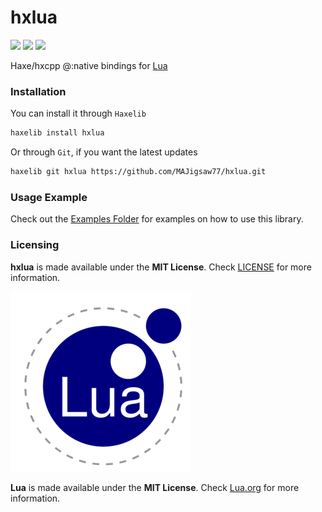 # hxlua

![](https://img.shields.io/github/repo-size/MAJigsaw77/hxlua) ![](https://badgen.net/github/open-issues/MAJigsaw77/hxlua) ![](https://badgen.net/badge/license/MIT/green)

Haxe/hxcpp @:native bindings for [Lua](http://www.lua.org)

### Installation

You can install it through `Haxelib`
```bash
haxelib install hxlua
```
Or through `Git`, if you want the latest updates
```bash
haxelib git hxlua https://github.com/MAJigsaw77/hxlua.git
```

### Usage Example

Check out the [Examples Folder](examples/) for examples on how to use this library.

### Licensing

**hxlua** is made available under the **MIT License**. Check [LICENSE](./LICENSE) for more information.

![](https://raw.githubusercontent.com/github/explore/80688e429a7d4ef2fca1e82350fe8e3517d3494d/topics/lua/lua.png)

**Lua** is made available under the **MIT License**. Check [Lua.org](https://www.lua.org/license.html) for more information.
